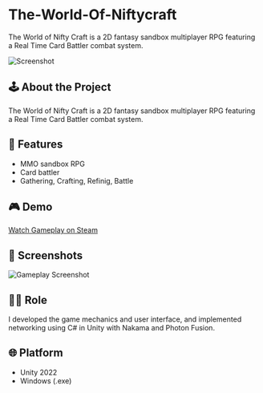 # The-World-Of-Niftycraft
The World of Nifty Craft is a 2D fantasy sandbox multiplayer RPG featuring a Real Time Card Battler combat system.

![Screenshot](screenshot1.jpg)

## 🕹️ About the Project
The World of Nifty Craft is a 2D fantasy sandbox multiplayer RPG featuring a Real Time Card Battler combat system.

## 🔧 Features
- MMO sandbox RPG
- Card battler
- Gathering, Crafting, Refinig, Battle

## 🎮 Demo
[Watch Gameplay on Steam](https://store.steampowered.com/app/2438410/The_World_of_Nifty_Craft/)

## 📸 Screenshots
![Gameplay Screenshot](screenshot2.jpg)

## 👨‍💻 Role
I developed the game mechanics and user interface, and implemented networking using C# in Unity with Nakama and Photon Fusion.

## 🌐 Platform
- Unity 2022
- Windows (.exe)

